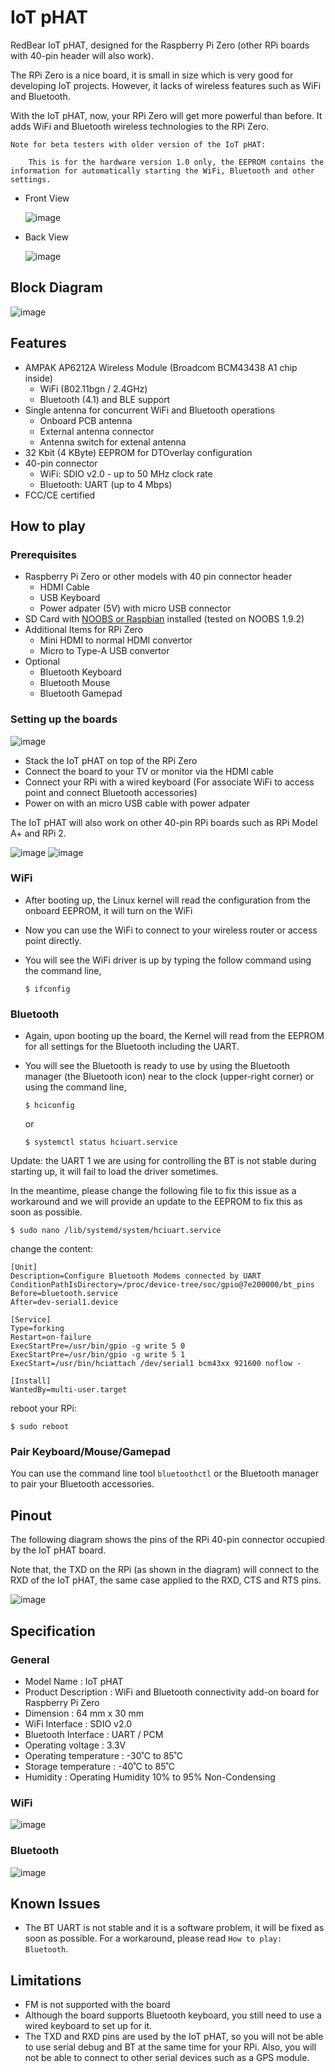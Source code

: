# IoT pHAT

RedBear IoT pHAT, designed for the Raspberry Pi Zero (other RPi boards with 40-pin header will also work).

The RPi Zero is a nice board, it is small in size which is very good for developing IoT projects. However, it lacks of wireless features such as WiFi and Bluetooth.

With the IoT pHAT, now, your RPi Zero will get more powerful than before. It adds WiFi and Bluetooth wireless technologies to the RPi Zero.

	Note for beta testers with older version of the IoT pHAT:

		This is for the hardware version 1.0 only, the EEPROM contains the information for automatically starting the WiFi, Bluetooth and other settings.
	
* Front View

	![image](docs/images/IoT_pHAT_front.png)

* Back View

	![image](docs/images/IoT_pHAT_back.png)


## Block Diagram
	
![image](docs/images/IoT_pHAT_blocks.png)


## Features

* AMPAK AP6212A Wireless Module (Broadcom BCM43438 A1 chip inside)
	- WiFi (802.11bgn / 2.4GHz)
	- Bluetooth (4.1) and BLE support
* Single antenna for concurrent WiFi and Bluetooth operations
	- Onboard PCB antenna
	- External antenna connector
 	- Antenna switch for extenal antenna
* 32 Kbit (4 KByte) EEPROM for DTOverlay configuration
* 40-pin connector
	- WiFi: SDIO v2.0 - up to 50 MHz clock rate
	- Bluetooth: UART (up to 4 Mbps)
* FCC/CE certified


## How to play

### Prerequisites

* Raspberry Pi Zero or other models with 40 pin connector header
	- HDMI Cable
	- USB Keyboard
	- Power adpater (5V) with micro USB connector
* SD Card with [NOOBS or Raspbian](https://www.raspberrypi.org/downloads/) installed (tested on NOOBS 1.9.2)
* Additional Items for RPi Zero
	- Mini HDMI to normal HDMI convertor
	- Micro to Type-A USB convertor
* Optional
	- Bluetooth Keyboard
	- Bluetooth Mouse
	- Bluetooth Gamepad
		
### Setting up the boards

![image](docs/images/PiZero_IoT.png)

* Stack the IoT pHAT on top of the RPi Zero
* Connect the board to your TV or monitor via the HDMI cable
* Connect your RPi with a wired keyboard (For associate WiFi to access point and connect Bluetooth accessories)
* Power on with an micro USB cable with power adpater

The IoT pHAT will also work on other 40-pin RPi boards such as RPi Model A+ and RPi 2.

![image](docs/images/Model_A_Plus.png)
![image](docs/images/Pi2.png)

### WiFi

* After booting up, the Linux kernel will read the configuration from the onboard EEPROM, it will turn on the WiFi
* Now you can use the WiFi to connect to your wireless router or access point directly.
* You will see the WiFi driver is up by typing the follow command using the command line,

	`$ ifconfig`

### Bluetooth

* Again, upon booting up the board, the Kernel will read from the EEPROM for all settings for the Bluetooth including the UART.
* You will see the Bluetooth is ready to use by using the Bluetooth manager (the Bluetooth icon) near to the clock (upper-right corner) or using the command line,

	`$ hciconfig`

	or
	
	`$ systemctl status hciuart.service`

Update: the UART 1 we are using for controlling the BT is not stable during starting up, it will fail to load the driver sometimes.

In the meantime, please change the following file to fix this issue as a workaround and we will provide an update to the EEPROM to fix this as soon as possible.

	$ sudo nano /lib/systemd/system/hciuart.service

change the content:

	[Unit]
	Description=Configure Bluetooth Modems connected by UART
	ConditionPathIsDirectory=/proc/device-tree/soc/gpio@7e200000/bt_pins
	Before=bluetooth.service
	After=dev-serial1.device
	
	[Service]
	Type=forking
	Restart=on-failure
	ExecStartPre=/usr/bin/gpio -g write 5 0
	ExecStartPre=/usr/bin/gpio -g write 5 1
	ExecStart=/usr/bin/hciattach /dev/serial1 bcm43xx 921600 noflow -
	
	[Install]
	WantedBy=multi-user.target

reboot your RPi:

	$ sudo reboot
	
### Pair Keyboard/Mouse/Gamepad

You can use the command line tool `bluetoothctl` or the Bluetooth manager to pair your Bluetooth accessories.


## Pinout

The following diagram shows the pins of the RPi 40-pin connector occupied by the IoT pHAT board.

Note that, the TXD on the RPi (as shown in the diagram) will connect to the RXD of the IoT pHAT, the same case applied to the RXD, CTS and RTS pins. 

![image](docs/images/IoT_pHAT_40-pin.png)


## Specification

### General

* Model Name				: IoT pHAT
* Product Description		: WiFi and Bluetooth connectivity add-on board for Raspberry Pi Zero
* Dimension					: 64 mm x 30 mm
* WiFi Interface			: SDIO v2.0
* Bluetooth Interface		: UART / PCM
* Operating voltage			: 3.3V
* Operating temperature		: -30˚C to 85˚C
* Storage temperature		: -40˚C to 85˚C
* Humidity					: Operating Humidity 10% to 95% Non-Condensing

### WiFi

![image](docs/images/WiFiSpec.png)

### Bluetooth

![image](docs/images/BTSpec.png)


## Known Issues

* The BT UART is not stable and it is a software problem, it will be fixed as soon as possible. For a workaround, please read `How to play: Bluetooth`. 


## Limitations

* FM is not supported with the board
* Although the board supports Bluetooth keyboard, you still need to use a wired keyboard to set up for it.
* The TXD and RXD pins are used by the IoT pHAT, so you will not be able to use serial debug and BT at the same time for your RPi. Also, you will not be able to connect to other serial devices such as a GPS module.
